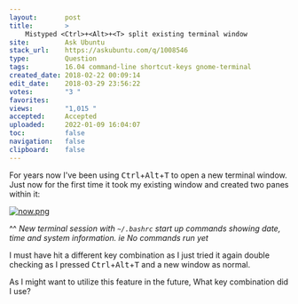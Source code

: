 ```yaml
---
layout:       post
title:        >
    Mistyped <Ctrl>+<Alt>+<T> split existing terminal window
site:         Ask Ubuntu
stack_url:    https://askubuntu.com/q/1008546
type:         Question
tags:         16.04 command-line shortcut-keys gnome-terminal
created_date: 2018-02-22 00:09:14
edit_date:    2018-03-29 23:56:22
votes:        "3 "
favorites:    
views:        "1,015 "
accepted:     Accepted
uploaded:     2022-01-09 16:04:07
toc:          false
navigation:   false
clipboard:    false
---
```


For years now I've been using <kbd>Ctrl</kbd>+<kbd>Alt</kbd>+<kbd>T</kbd> to open a new terminal window. Just now for the first time it took my existing window and created two panes within it:

[![now.png][1]][1]

^^ *New terminal session with `~/.bashrc` start up commands showing date, time and system information. ie No commands run yet*

I must have hit a different key combination as I just tried it again double checking as I pressed <kbd>Ctrl</kbd>+<kbd>Alt</kbd>+<kbd>T</kbd> and a new window as normal.

As I might want to utilize this feature in the future, What key combination did I use?


  [1]: https://i.stack.imgur.com/qEbbV.png
